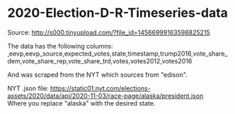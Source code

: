 # 2020-Election-D-R-Timeseries-data
Source: http://s000.tinyupload.com/?file_id=14566999163598825215

The data has the following columns:
,eevp,eevp_source,expected_votes,state,timestamp,trump2016,vote_share_dem,vote_share_rep,vote_share_trd,votes,votes2012,votes2016

And was scraped from the NYT which sources from "edison".

NYT .json file: https://static01.nyt.com/elections-assets/2020/data/api/2020-11-03/race-page/alaska/president.json <br>
Where you replace "alaska" with the desired state.
